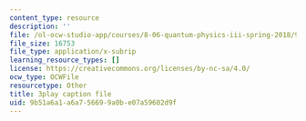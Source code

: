 ```yaml
---
content_type: resource
description: ''
file: /ol-ocw-studio-app/courses/8-06-quantum-physics-iii-spring-2018/9b51a6a1a6a756699a0be07a59602d9f_R6RePgr4oBo.vtt
file_size: 16753
file_type: application/x-subrip
learning_resource_types: []
license: https://creativecommons.org/licenses/by-nc-sa/4.0/
ocw_type: OCWFile
resourcetype: Other
title: 3play caption file
uid: 9b51a6a1-a6a7-5669-9a0b-e07a59602d9f
---
```

